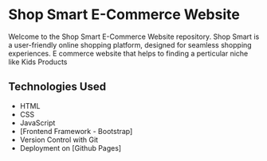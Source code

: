 # Shop Smart E-Commerce Website<br>

Welcome to the Shop Smart E-Commerce Website repository. Shop Smart is a user-friendly online shopping platform, designed for seamless shopping experiences.
E commerce website that helps to finding a perticular niche like Kids Products
<br>

## Technologies Used

- HTML
- CSS
- JavaScript
- [Frontend Framework - Bootstrap]
- Version Control with Git
- Deployment on [Github Pages]
